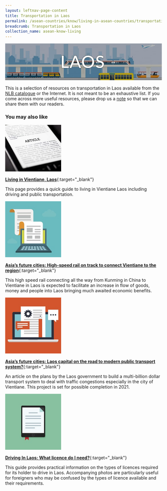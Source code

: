 ```yaml
---
layout: leftnav-page-content
title: Transportation in Laos
permalink: /asean-countries/know/living-in-asean-countries/transportation-in-Laos/
breadcrumb: Transportation in Laos
collection_name: asean-know-living
---
```


<img src="/images/asean-living/Transportation-Laos.jpg" alt="Transportation Laos banner" style="width:800px;" />

 This is a selection of resources on transportation in Laos available from the [NLB catalogue](http://catalogue.nlb.gov.sg/) or the Internet.  It is not meant to be an exhaustive list. If you come across more useful resources, please drop us a [note](http://www.eyeonasia.sg/contact/) so that we can share them with our readers.

### **You may also like**

<img src="/images/resources/Article 3.jpg" style="width:180px;" />

[**Living in Vientiane, Laos**](https://www.acs-ami.com/en/expatriation/relocation-guide/living-in-vientiane-laos/){:target="_blank"}

This page provides a quick guide to living in Vientiane Laos including driving and public transportation.

<img src="/images/resources/Article 1.jpg" style="width:180px;" />

[**Asia’s future cities: High-speed rail on track to connect Vientiane to the region**](http://www.channelnewsasia.com/news/asiapacific/asia-s-future-cities-high-speed-rail-on-track-to-connect-vientia-7623230){:target="_blank"}

This high speed rail connecting all the way from Kunming in China to Vientiane in Laos is expected to facilitate an increase in flow of goods, money and people into Laos bringing much awaited economic benefits.

<img src="/images/resources/Article 4.jpg" style="width:180px;" />

[**Asia’s future cities: Laos capital on the road to modern public transport system?**](http://www.channelnewsasia.com/news/asiapacific/asia-s-future-cities-laos-capital-on-the-road-to-modern-public-t-7588290){:target="_blank"}

An article on the plans by the Laos government to build a multi-billion dollar transport system to deal with traffic congestions especially in the city of Vientiane. This project is set for possible completion in 2021.

<img src="/images/resources/Article 2.jpg" style="width:180px;" />

[**Driving In Laos: What licence do I need?**](http://jclao.com/driving-laos-license-need/){:target="_blank"}

This guide provides practical information on the types of licences required for its holder to drive in Laos. Accompanying photos are particularly useful for foreigners who may be confused by the types of licence available and their requirements.